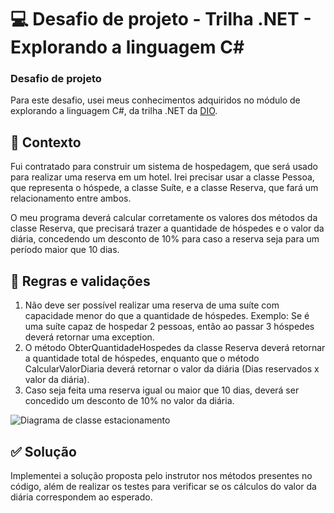 # 💻 Desafio de projeto - Trilha .NET - Explorando a linguagem C#

### Desafio de projeto
Para este desafio, usei meus conhecimentos adquiridos no módulo de explorando a linguagem C#, da trilha .NET da [DIO](https://www.dio.me).

## 💼 Contexto
Fui contratado para construir um sistema de hospedagem, que será usado para realizar uma reserva em um hotel. Irei precisar usar a classe Pessoa, que representa o hóspede, a classe Suíte, e a classe Reserva, que fará um relacionamento entre ambos.

O meu programa deverá calcular corretamente os valores dos métodos da classe Reserva, que precisará trazer a quantidade de hóspedes e o valor da diária, concedendo um desconto de 10% para caso a reserva seja para um período maior que 10 dias.

## 📑 Regras e validações
1. Não deve ser possível realizar uma reserva de uma suíte com capacidade menor do que a quantidade de hóspedes. Exemplo: Se é uma suíte capaz de hospedar 2 pessoas, então ao passar 3 hóspedes deverá retornar uma exception.
2. O método ObterQuantidadeHospedes da classe Reserva deverá retornar a quantidade total de hóspedes, enquanto que o método CalcularValorDiaria deverá retornar o valor da diária (Dias reservados x valor da diária).
3. Caso seja feita uma reserva igual ou maior que 10 dias, deverá ser concedido um desconto de 10% no valor da diária.


![Diagrama de classe estacionamento](diagrama_classe_hotel.png)

## ✅ Solução
Implementei a solução proposta pelo instrutor nos métodos presentes no código, além de realizar os testes para verificar se os cálculos do valor da diária correspondem ao esperado. 
